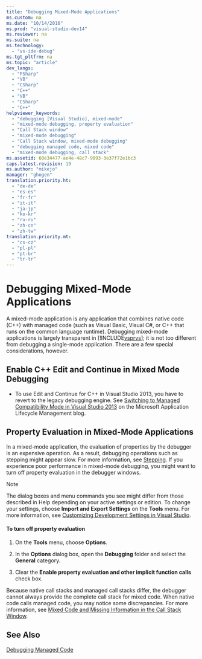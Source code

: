 ```yaml
---
title: "Debugging Mixed-Mode Applications"
ms.custom: na
ms.date: "10/14/2016"
ms.prod: "visual-studio-dev14"
ms.reviewer: na
ms.suite: na
ms.technology: 
  - "vs-ide-debug"
ms.tgt_pltfrm: na
ms.topic: "article"
dev_langs: 
  - "FSharp"
  - "VB"
  - "CSharp"
  - "C++"
  - "VB"
  - "CSharp"
  - "C++"
helpviewer_keywords: 
  - "debugging [Visual Studio], mixed-mode"
  - "mixed-mode debugging, property evaluation"
  - "Call Stack window"
  - "mixed-mode debugging"
  - "Call Stack window, mixed-mode debugging"
  - "debugging managed code, mixed code"
  - "mixed-mode debugging, call stack"
ms.assetid: 60e34477-ae4e-48c7-9093-3e37f72e1bc3
caps.latest.revision: 19
ms.author: "mikejo"
manager: "ghogen"
translation.priority.ht: 
  - "de-de"
  - "es-es"
  - "fr-fr"
  - "it-it"
  - "ja-jp"
  - "ko-kr"
  - "ru-ru"
  - "zh-cn"
  - "zh-tw"
translation.priority.mt: 
  - "cs-cz"
  - "pl-pl"
  - "pt-br"
  - "tr-tr"
---
```

# Debugging Mixed-Mode Applications
A mixed-mode application is any application that combines native code (C++) with managed code (such as Visual Basic, Visual C#, or C++ that runs on the common language runtime). Debugging mixed-mode applications is largely transparent in [!INCLUDE[vsprvs](../codequality/includes/vsprvs_md.md)]; it is not too different from debugging a single-mode application. There are a few special considerations, however.  
  
## Enable C++ Edit and Continue in Mixed Mode Debugging  
  
-   To use Edit and Continue for C++ in Visual Studio 2013, you have to revert to the legacy debugging engine. See [Switching to Managed Compatibility Mode in Visual Studio 2013](http://blogs.msdn.com/b/visualstudioalm/archive/2013/10/16/switching-to-managed-compatibility-mode-in-visual-studio-2013.aspx) on the  Microsoft Application Lifecycle Management blog.  
  
## Property Evaluation in Mixed-Mode Applications  
 In a mixed-mode application, the evaluation of properties by the debugger is an expensive operation. As a result, debugging operations such as stepping might appear slow. For more information, see [Stepping](assetId:///8791dac9-64d1-4bb9-b59e-8d59af1833f9). If you experience poor performance in mixed-mode debugging, you might want to turn off property evaluation in the debugger windows.  
  
> [!NOTE]
>  The dialog boxes and menu commands you see might differ from those described in Help depending on your active settings or edition. To change your settings, choose **Import and Export Settings** on the **Tools** menu. For more information, see [Customizing Development Settings in Visual Studio](assetId:///22c4debb-4e31-47a8-8f19-16f328d7dcd3).  
  
#### To turn off property evaluation  
  
1.  On the **Tools** menu, choose **Options**.  
  
2.  In the **Options** dialog box, open the **Debugging** folder and select the **General** category.  
  
3.  Clear the **Enable property evaluation and other implicit function calls** check box.  
  
 Because native call stacks and managed call stacks differ, the debugger cannot always provide the complete call stack for mixed code. When native code calls managed code, you may notice some discrepancies. For more information, see [Mixed Code and Missing Information in the Call Stack Window](../debugger/mixed-code-and-missing-information-in-the-call-stack-window.md).  
  
## See Also  
 [Debugging Managed Code](../debugger/debugging-managed-code.md)